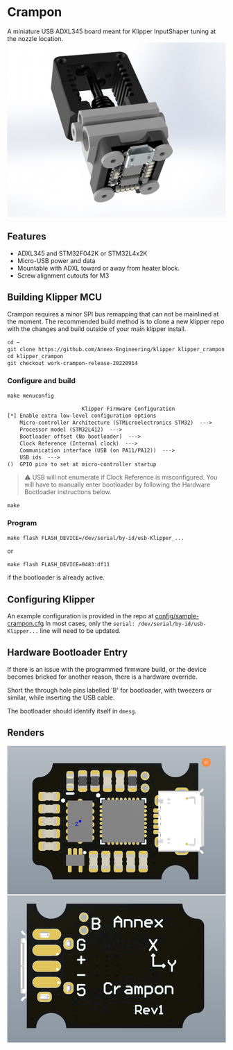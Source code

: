 # Crampon

A miniature USB ADXL345 board meant for Klipper InputShaper tuning at the nozzle location.
![picture](Images/render-14.jpg)


## Features

- ADXL345 and STM32F042K or STM32L4x2K
- Micro-USB power and data
- Mountable with ADXL toward or away from heater block.
- Screw alignment cutouts for M3

## Building Klipper MCU

Crampon requires a minor SPI bus remapping that can not be mainlined at the moment. The recommended build method is to clone a new klipper repo with the changes and build outside of your main klipper install.

```
cd ~
git clone https://github.com/Annex-Engineering/klipper klipper_crampon
cd klipper_crampon
git checkout work-crampon-release-20220914
```

### Configure and build

```
make menuconfig
```
```
                        Klipper Firmware Configuration
[*] Enable extra low-level configuration options
    Micro-controller Architecture (STMicroelectronics STM32)  --->
    Processor model (STM32L412)  --->
    Bootloader offset (No bootloader)  --->
    Clock Reference (Internal clock)  --->
    Communication interface (USB (on PA11/PA12))  --->
    USB ids  --->
()  GPIO pins to set at micro-controller startup
```
> :warning: USB will not enumerate if Clock Reference is misconfigured. You will have to manually enter bootloader by following the Hardware Bootloader instructions below.
```
make
```

### Program

```
make flash FLASH_DEVICE=/dev/serial/by-id/usb-Klipper_...
```
or
```
make flash FLASH_DEVICE=0483:df11
```
if the bootloader is already active.

## Configuring Klipper

An example configuration is provided in the repo at
[config/sample-crampon.cfg](config/sample-crampon.cfg)
In most cases, only the `serial: /dev/serial/by-id/usb-Klipper...` line will need to be updated.

## Hardware Bootloader Entry

If there is an issue with the programmed firmware build, or the device becomes bricked for another reason, there is a hardware override.

Short the through hole pins labelled 'B' for bootloader, with tweezers or similar, while inserting the USB cable.

The bootloader should identify itself in `dmesg`.
## Renders

 ![Crampon PCBA Top](Images/Crampon.png?raw=true)
 ![Crampon PCBA Bottom](Images/Crampon-Back.png?raw=true)
